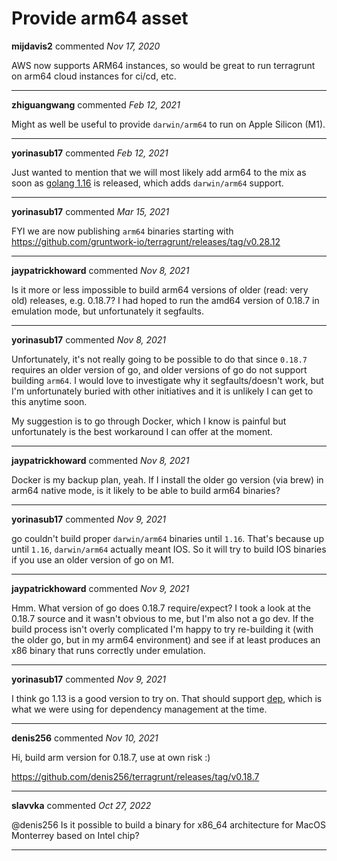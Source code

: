 # Provide arm64 asset

**mijdavis2** commented *Nov 17, 2020*

AWS now supports ARM64 instances, so would be great to run terragrunt on arm64 cloud instances for ci/cd, etc.
<br />
***


**zhiguangwang** commented *Feb 12, 2021*

Might as well be useful to provide `darwin/arm64` to run on Apple Silicon (M1).
***

**yorinasub17** commented *Feb 12, 2021*

Just wanted to mention that we will most likely add arm64 to the mix as soon as [golang 1.16](https://tip.golang.org/doc/go1.16) is released, which adds `darwin/arm64` support.
***

**yorinasub17** commented *Mar 15, 2021*

FYI we are now publishing `arm64` binaries starting with https://github.com/gruntwork-io/terragrunt/releases/tag/v0.28.12
***

**jaypatrickhoward** commented *Nov 8, 2021*

Is it more or less impossible to build arm64 versions of older (read: very old) releases, e.g. 0.18.7?  I had hoped to run the amd64 version of 0.18.7 in emulation mode, but unfortunately it segfaults.
***

**yorinasub17** commented *Nov 8, 2021*

Unfortunately, it's not really going to be possible to do that since `0.18.7` requires an older version of go, and older versions of go do not support building `arm64`. I would love to investigate why it segfaults/doesn't work, but I'm unfortunately buried with other initiatives and it is unlikely I can get to this anytime soon.

My suggestion is to go through Docker, which I know is painful but unfortunately is the best workaround I can offer at the moment.
***

**jaypatrickhoward** commented *Nov 8, 2021*

Docker is my backup plan, yeah.  If I install the older go version (via brew) in arm64 native mode, is it likely to be able to build arm64 binaries?
***

**yorinasub17** commented *Nov 9, 2021*

go couldn't build proper `darwin/arm64` binaries until `1.16`. That's because up until `1.16`, `darwin/arm64` actually meant IOS. So it will try to build IOS binaries if you use an older version of go on M1.
***

**jaypatrickhoward** commented *Nov 9, 2021*

Hmm.  What version of go does 0.18.7 require/expect?  I took a look at the 0.18.7 source and it wasn't obvious to me, but I'm also not a go dev.  If the build process isn't overly complicated I'm happy to try re-building it (with the older go, but in my arm64 environment) and see if at least produces an x86 binary that runs correctly under emulation.
***

**yorinasub17** commented *Nov 9, 2021*

I think go 1.13 is a good version to try on. That should support [dep](https://golang.github.io/dep/), which is what we were using for dependency management at the time.
***

**denis256** commented *Nov 10, 2021*

Hi, build arm version for 0.18.7, use at own risk :)

https://github.com/denis256/terragrunt/releases/tag/v0.18.7
***

**slavvka** commented *Oct 27, 2022*

@denis256 Is it possible to build a binary for x86_64 architecture for MacOS Monterrey based on Intel chip? 
***

